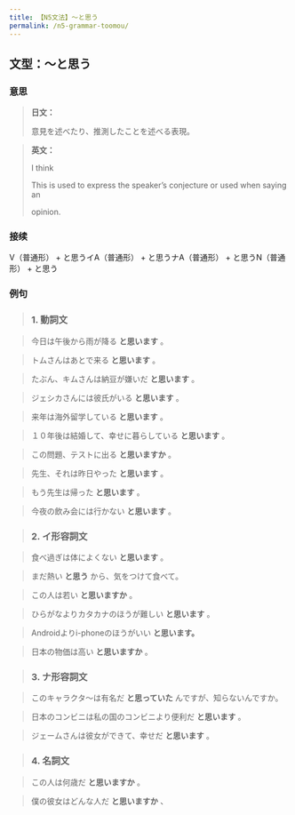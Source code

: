 ```yaml
---
title: 【N5文法】〜と思う
permalink: /n5-grammar-toomou/
---
```


## 文型：〜と思う

### 意思

> **日文：**
> 
> 意見を述べたり、推測したことを述べる表現。


> **英文：**
> 
> I think
> 
> This is used to express the speaker’s conjecture or used when saying an
> 
> opinion.


### 接续

V（普通形） + と思うイA（普通形） + と思うナA（普通形） + と思うN（普通形） + と思う

### 例句

> ### 1\. 動詞文

> 今日は午後から雨が降る **と思います** 。

> トムさんはあとで来る **と思います** 。

> たぶん、キムさんは納豆が嫌いだ **と思います** 。

> ジェシカさんには彼氏がいる **と思います** 。

> 来年は海外留学している **と思います** 。

> １０年後は結婚して、幸せに暮らしている **と思います** 。

> この問題、テストに出る **と思いますか** 。

> 先生、それは昨日やった **と思います** 。

> もう先生は帰った **と思います** 。

> 今夜の飲み会には行かない **と思います** 。

> ### 2\. イ形容詞文

> 食べ過ぎは体によくない **と思います** 。

> まだ熱い **と思う** から、気をつけて食べて。

> この人は若い **と思いますか** 。

> ひらがなよりカタカナのほうが難しい **と思います** 。

> Androidよりi-phoneのほうがいい **と思います。**

> 日本の物価は高い **と思いますか** 。

> ### 3\. ナ形容詞文

> このキャラクタ〜は有名だ **と思っていた** んですが、知らないんですか。

> 日本のコンビニは私の国のコンビニより便利だ **と思います** 。

> ジェームさんは彼女ができて、幸せだ **と思います** 。

> ### 4\. 名詞文

> この人は何歳だ **と思いますか** 。

> 僕の彼女はどんな人だ **と思いますか** 、

